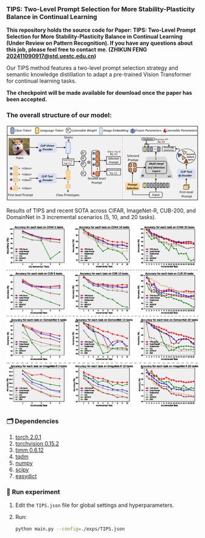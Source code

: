 ### TIPS: Two-Level Prompt Selection for More Stability-Plasticity Balance in Continual Learning

**This repository holds the source code for Paper: TIPS: Two-Level Prompt Selection for More Stability-Plasticity Balance in Continual
Learning (Under Review on Pattern Recognition). If you have any questions about this job, please feel free to contact me. (ZHIKUN FENG 202411090917@std.uestc.edu.cn)**

Our TIPS method features a two-level prompt selection strategy and semantic knowledge distillation to adapt a pre-trained Vision Transformer for continual learning tasks.

**The checkpoint will be made available for download once the paper has been accepted.**

### The overall structure of our model:
<p align="center">
<img src="overall.png"  width="800px">
</p>


Results of TIPS and recent SOTA across CIFAR, ImageNet-R, CUB-200, and DomainNet in 3 incremental scenarios (5, 10, and 20 tasks).
<p align="center">
<img src="result.png"  width="670px">
</p>


### 🗂️ Dependencies

1. [torch 2.0.1](https://github.com/pytorch/pytorch)
2. [torchvision 0.15.2](https://github.com/pytorch/vision)
3. [timm 0.6.12](https://github.com/huggingface/pytorch-image-models)
4. [tqdm](https://github.com/tqdm/tqdm)
5. [numpy](https://github.com/numpy/numpy)
6. [scipy](https://github.com/scipy/scipy)
7. [easydict](https://github.com/makinacorpus/easydict)


### 🔑 Run experiment

1. Edit the `TIPS.json` file for global settings and hyperparameters.
2. Run:

    ```bash
    python main.py --config=./exps/TIPS.json
    ```
